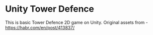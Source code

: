 # Unity Tower Defence
This is basic Tower Defence 2D game on Unity. Original assets from - https://habr.com/en/post/413837/